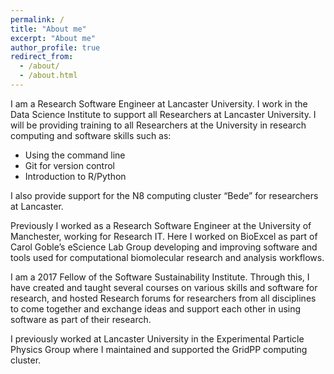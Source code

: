 ```yaml
---
permalink: /
title: "About me"
excerpt: "About me"
author_profile: true
redirect_from: 
  - /about/
  - /about.html
---
```


I am a Research Software Engineer at Lancaster University. I work in the Data Science Institute to support all Researchers at Lancaster University. I will be providing training to all Researchers at the University in research computing and software skills such as:

* Using the command line
* Git for version control
* Introduction to R/Python

I also provide support for the N8 computing cluster “Bede” for researchers at Lancaster.

Previously I worked as a Research Software Engineer at the University of Manchester, working for Research IT. Here I worked on BioExcel as part of Carol Goble’s eScience Lab Group developing and improving software and tools used for computational biomolecular research and analysis workflows.

I am a 2017 Fellow of the Software Sustainability Institute. Through this, I have created and taught several courses on various skills and software for research, and hosted Research forums for researchers from all disciplines to come together and exchange ideas and support each other in using software as part of their research.

I previously worked at Lancaster University in the Experimental Particle Physics Group where I maintained and supported the GridPP computing cluster.
